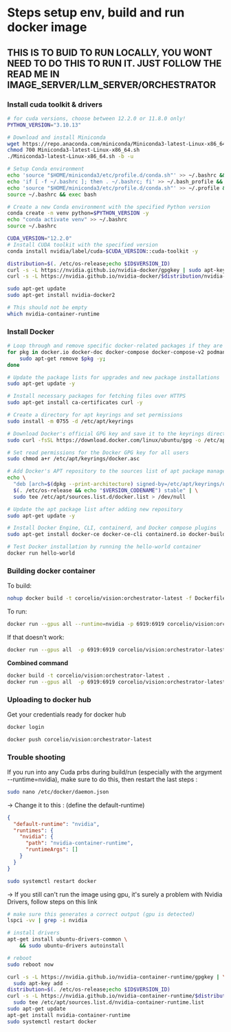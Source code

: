 
# Steps setup env, build and run docker image

## THIS IS TO BUID TO RUN LOCALLY, YOU WONT NEED TO DO THIS TO RUN IT. JUST FOLLOW THE READ ME IN IMAGE_SERVER/LLM_SERVER/ORCHESTRATOR

### Install cuda toolkit & drivers
```bash
# for cuda versions, choose between 12.2.0 or 11.8.0 only!
PYTHON_VERSION="3.10.13"

# Download and install Miniconda
wget https://repo.anaconda.com/miniconda/Miniconda3-latest-Linux-x86_64.sh
chmod 700 Miniconda3-latest-Linux-x86_64.sh
./Miniconda3-latest-Linux-x86_64.sh -b -u

# Setup Conda environment
echo 'source "$HOME/miniconda3/etc/profile.d/conda.sh"' >> ~/.bashrc && \
echo 'if [ -f ~/.bashrc ]; then . ~/.bashrc; fi' >> ~/.bash_profile && \
echo 'source "$HOME/miniconda3/etc/profile.d/conda.sh"' >> ~/.profile && \
source ~/.bashrc && exec bash

# Create a new Conda environment with the specified Python version
conda create -n venv python=$PYTHON_VERSION -y
echo "conda activate venv" >> ~/.bashrc
source ~/.bashrc

CUDA_VERSION="12.2.0"
# Install CUDA toolkit with the specified version
conda install nvidia/label/cuda-$CUDA_VERSION::cuda-toolkit -y

distribution=$(. /etc/os-release;echo $ID$VERSION_ID)
curl -s -L https://nvidia.github.io/nvidia-docker/gpgkey | sudo apt-key add -
curl -s -L https://nvidia.github.io/nvidia-docker/$distribution/nvidia-docker.list | sudo tee /etc/apt/sources.list.d/nvidia-docker.list

sudo apt-get update
sudo apt-get install nvidia-docker2

# This should not be empty
which nvidia-container-runtime

```

### Install Docker
```bash
# Loop through and remove specific docker-related packages if they are installed
for pkg in docker.io docker-doc docker-compose docker-compose-v2 podman-docker containerd runc; do 
    sudo apt-get remove $pkg -y; 
done

# Update the package lists for upgrades and new package installations
sudo apt-get update -y

# Install necessary packages for fetching files over HTTPS
sudo apt-get install ca-certificates curl -y

# Create a directory for apt keyrings and set permissions
sudo install -m 0755 -d /etc/apt/keyrings

# Download Docker's official GPG key and save it to the keyrings directory
sudo curl -fsSL https://download.docker.com/linux/ubuntu/gpg -o /etc/apt/keyrings/docker.asc

# Set read permissions for the Docker GPG key for all users
sudo chmod a+r /etc/apt/keyrings/docker.asc

# Add Docker's APT repository to the sources list of apt package manager
echo \
  "deb [arch=$(dpkg --print-architecture) signed-by=/etc/apt/keyrings/docker.asc] https://download.docker.com/linux/ubuntu \
  $(. /etc/os-release && echo "$VERSION_CODENAME") stable" | \
  sudo tee /etc/apt/sources.list.d/docker.list > /dev/null

# Update the apt package list after adding new repository
sudo apt-get update -y

# Install Docker Engine, CLI, containerd, and Docker compose plugins
sudo apt-get install docker-ce docker-ce-cli containerd.io docker-buildx-plugin docker-compose-plugin -y

# Test Docker installation by running the hello-world container
docker run hello-world
```

### Building docker container

To build:
```bash
nohup docker build -t corcelio/vision:orchestrator-latest -f Dockerfile.orchestrator . > build.log 2>&1 &
```

To run:
```bash
docker run --gpus all --runtime=nvidia -p 6919:6919 corcelio/vision:orchestrator-latest
```

If that doesn't work:
```bash
docker run --gpus all  -p 6919:6919 corcelio/vision:orchestrator-latest
```


**Combined command**
```bash
docker build -t corcelio/vision:orchestrator-latest .
docker run --gpus all  -p 6919:6919 corcelio/vision:orchestrator-latest
```

### Uploading to docker hub
Get your credentials ready for docker hub
```bash
docker login
```

```bash
docker push corcelio/vision:orchestrator-latest
```


### Trouble shooting
If you run into any Cuda prbs during build/run (especially with the argyment --runtime=nvidia), make sure to do this, then restart the last steps :
```bash
sudo nano /etc/docker/daemon.json
```

-> Change it to this : (define the default-runtime)
```json
{
  "default-runtime": "nvidia",
  "runtimes": {
    "nvidia": {
      "path": "nvidia-container-runtime",
      "runtimeArgs": []
    }
  }
}
```

```bash
sudo systemctl restart docker
```

-> If you still can't run the image using gpu, it's surely a problem with Nvidia Drivers, follow steps on this link
```bash
# make sure this generates a correct output (gpu is detected)
lspci -vv | grep -i nvidia

# install drivers
apt-get install ubuntu-drivers-common \
	&& sudo ubuntu-drivers autoinstall

# reboot
sudo reboot now

curl -s -L https://nvidia.github.io/nvidia-container-runtime/gpgkey | \
  sudo apt-key add -
distribution=$(. /etc/os-release;echo $ID$VERSION_ID)
curl -s -L https://nvidia.github.io/nvidia-container-runtime/$distribution/nvidia-container-runtime.list | \
  sudo tee /etc/apt/sources.list.d/nvidia-container-runtime.list
sudo apt-get update
apt-get install nvidia-container-runtime
sudo systemctl restart docker
```